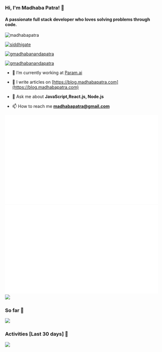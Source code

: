 ### Hi, I'm Madhaba Patra! 👋

#### A passionate full stack developer who loves solving problems through code.</h3>

<p align="left"> <img src="https://komarev.com/ghpvc/?username=madhabapatra&label=Profile%20views&color=0e75b6&style=flat" alt="madhabapatra" /> </p>

<p align="left"> <a href="https://twitter.com/GMadhabananda" target="blank"><img src="https://img.shields.io/twitter/follow/GMadhabananda?logo=twitter&style=for-the-badge" alt="siddhigate" /></a> </p>

<p align="left"> <a href="https://www.linkedin.com/in/gmadhabanandapatra" target="blank"><img src="https://img.shields.io/badge/LinkedIn-0077B5?style=for-the-badge&logo=linkedin&logoColor=white" alt="gmadhabanandapatra" /></a> </p>

<p align="left"> <a href="https://madhabapatra.com" target="blank"><img src="https://img.shields.io/badge/Portfolio-ffffff?style=for-the-badge" alt="gmadhabanandapatra" /></a> </p>


- 🔭 I’m currently working at [Param.ai](https://param.ai)

- 📝 I write articles on [https://blog.madhabapatra.com](https://blog.madhabapatra.com)

- 💬 Ask me about **JavaScript,React.js, Node.js**

- 📫 How to reach me **madhabapatra@gmail.com**

![](https://raw.githubusercontent.com/MadhabaPatra/my-github-stats/master/generated/overview.svg#gh-dark-mode-only)
![](https://raw.githubusercontent.com/MadhabaPatra/my-github-stats/master/generated/languages.svg#gh-dark-mode-only)
![](https://github-readme-streak-stats.herokuapp.com/?user=MadhabaPatra&theme=dark)

### So far 👀

![](https://github-profile-trophy.vercel.app/?username=MadhabaPatra&theme=juicyfresh&no-bg=tru)

### Activities [Last 30 days] 🚩

![](https://github-readme-activity-graph.cyclic.app/graph?username=MadhabaPatra&bg_color=000000&color=3178C6&line=FA8B00&point=403d3d&area=true&hide_border=true)

